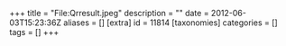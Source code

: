 +++
title = "File:Qrresult.jpeg"
description = ""
date = 2012-06-03T15:23:36Z
aliases = []
[extra]
id = 11814
[taxonomies]
categories = []
tags = []
+++


